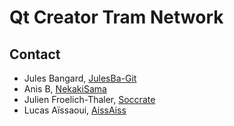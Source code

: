 # Qt Creator Tram Network

## Contact 

* Jules Bangard, [JulesBa-Git](https://github.com/JulesBa-Git) 
* Anis B, [NekakiSama](https://github.com/NekakiSama) 
* Julien Froelich-Thaler, [Soccrate](https://github.com/Soccrate)
* Lucas Aïssaoui, [AissAiss](https://github.com/AissAiss)
